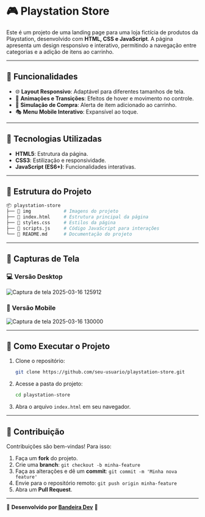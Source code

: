 # 🎮 Playstation Store  

Este é um projeto de uma landing page para uma loja fictícia de produtos da Playstation, desenvolvido com **HTML, CSS e JavaScript**. A página apresenta um design responsivo e interativo, permitindo a navegação entre categorias e a adição de itens ao carrinho.  

---

## 📌 Funcionalidades  

- 🌐 **Layout Responsivo**: Adaptável para diferentes tamanhos de tela.  
- 🎨 **Animações e Transições**: Efeitos de hover e movimento no controle.  
- 🛒 **Simulação de Compra**: Alerta de item adicionado ao carrinho.  
- 🎭 **Menu Mobile Interativo**: Expansível ao toque.  

---

## 🚀 Tecnologias Utilizadas  

- **HTML5**: Estrutura da página.  
- **CSS3**: Estilização e responsividade.  
- **JavaScript (ES6+)**: Funcionalidades interativas.  

---

## 📂 Estrutura do Projeto  

```bash
📦 playstation-store
├── 📂 img            # Imagens do projeto
├── 📜 index.html     # Estrutura principal da página
├── 📜 styles.css     # Estilos da página
├── 📜 scripts.js     # Código JavaScript para interações
└── 📜 README.md      # Documentação do projeto
```

---

## 📸 Capturas de Tela  

### 💻 Versão Desktop  
![Captura de tela 2025-03-16 125912](https://github.com/user-attachments/assets/aacc94b5-1a51-4d59-ac24-8bb36bd2778c)

### 📱 Versão Mobile  
![Captura de tela 2025-03-16 130000](https://github.com/user-attachments/assets/e7251e1a-b3c6-4afb-bc0b-09c4125e3ccf)

---

## 🔧 Como Executar o Projeto  

1. Clone o repositório:  
   ```bash
   git clone https://github.com/seu-usuario/playstation-store.git
   ```
2. Acesse a pasta do projeto:  
   ```bash
   cd playstation-store
   ```
3. Abra o arquivo `index.html` em seu navegador.  

---

## 🤝 Contribuição  

Contribuições são bem-vindas! Para isso:  

1. Faça um **fork** do projeto.  
2. Crie uma **branch**: `git checkout -b minha-feature`  
3. Faça as alterações e dê um **commit**: `git commit -m 'Minha nova feature'`  
4. Envie para o repositório remoto: `git push origin minha-feature`  
5. Abra um **Pull Request**.  

---

💙 **Desenvolvido por [Bandeira Dev](https://github.com/andre-0303)** 🚀  
